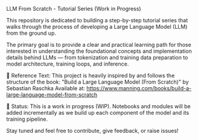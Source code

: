 
LLM From Scratch - Tutorial Series (Work in Progress)

This repository is dedicated to building a step-by-step tutorial series
that walks through the process of developing a Large Language Model (LLM) from the ground up.

The primary goal is to provide a clear and practical learning path for those interested
in understanding the foundational concepts and implementation details behind LLMs —
from tokenization and training data preparation to model architecture, training loops, and inference.

📘 Reference Text:
This project is heavily inspired by and follows the structure of the book:
"Build a Large Language Model (From Scratch)" by Sebastian Raschka
Available at: https://www.manning.com/books/build-a-large-language-model-from-scratch

🚧 Status:
This is a work in progress (WIP). Notebooks and modules will be added incrementally
as we build up each component of the model and its training pipeline.

Stay tuned and feel free to contribute, give feedback, or raise issues!

